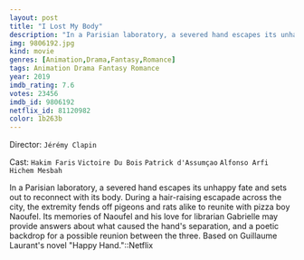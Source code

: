 ```yaml
---
layout: post
title: "I Lost My Body"
description: "In a Parisian laboratory, a severed hand escapes its unhappy fate and sets out to reconnect with its body. During a hair-raising escapade across the city, the extremity fends off pigeons and rats alike to reunite with pizza boy Naoufel. Its memories of Naoufel and his love for librarian Gabrielle may provide answers about what caused the hand's separation, and a poetic backdrop for a possible reunion between the three. Based on Guillaume Laurant's novel Happy Hand..."
img: 9806192.jpg
kind: movie
genres: [Animation,Drama,Fantasy,Romance]
tags: Animation Drama Fantasy Romance 
year: 2019
imdb_rating: 7.6
votes: 23456
imdb_id: 9806192
netflix_id: 81120982
color: 1b263b
---
```

Director: `Jérémy Clapin`  

Cast: `Hakim Faris` `Victoire Du Bois` `Patrick d'Assumçao` `Alfonso Arfi` `Hichem Mesbah` 

In a Parisian laboratory, a severed hand escapes its unhappy fate and sets out to reconnect with its body. During a hair-raising escapade across the city, the extremity fends off pigeons and rats alike to reunite with pizza boy Naoufel. Its memories of Naoufel and his love for librarian Gabrielle may provide answers about what caused the hand's separation, and a poetic backdrop for a possible reunion between the three. Based on Guillaume Laurant's novel "Happy Hand."::Netflix